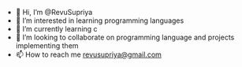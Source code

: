 - 👋 Hi, I’m @RevuSupriya
- 👀 I’m interested in learning programming languages
- 🌱 I’m currently learning c
- 💞️ I’m looking to collaborate on programming language and projects implementing them 
- 📫 How to reach me revusupriya@gmail.com

<!---
RevuSupriya/RevuSupriya is a ✨ special ✨ repository because its `README.md` (this file) appears on your GitHub profile.
You can click the Preview link to take a look at your changes.
--->
